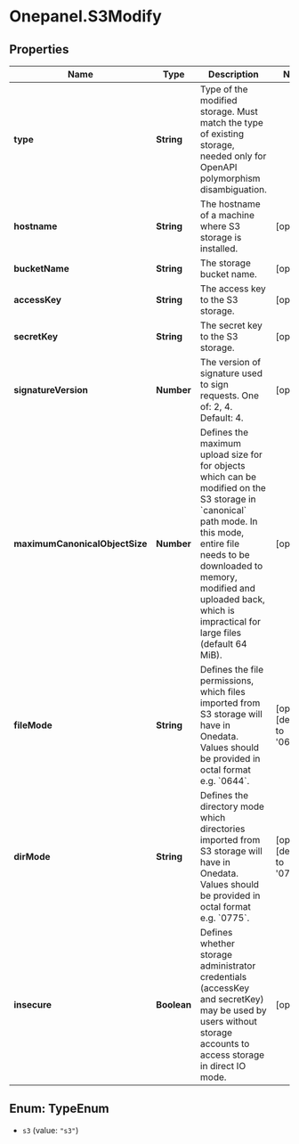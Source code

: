 # Onepanel.S3Modify

## Properties
Name | Type | Description | Notes
------------ | ------------- | ------------- | -------------
**type** | **String** | Type of the modified storage. Must match the type of existing storage, needed only for OpenAPI polymorphism disambiguation. | 
**hostname** | **String** | The hostname of a machine where S3 storage is installed. | [optional] 
**bucketName** | **String** | The storage bucket name. | [optional] 
**accessKey** | **String** | The access key to the S3 storage. | [optional] 
**secretKey** | **String** | The secret key to the S3 storage. | [optional] 
**signatureVersion** | **Number** | The version of signature used to sign requests. One of: 2, 4. Default: 4.  | [optional] 
**maximumCanonicalObjectSize** | **Number** | Defines the maximum upload size for for objects which can be modified on the S3 storage in &#x60;canonical&#x60; path mode. In this mode, entire file needs to be downloaded to memory, modified and uploaded back, which is impractical for large files (default 64 MiB).  | [optional] 
**fileMode** | **String** | Defines the file permissions, which files imported from S3 storage will have in Onedata. Values should be provided in octal format e.g. &#x60;0644&#x60;.  | [optional] [default to &#39;0644&#39;]
**dirMode** | **String** | Defines the directory mode which directories imported from S3 storage will have in Onedata. Values should be provided in octal format e.g. &#x60;0775&#x60;.  | [optional] [default to &#39;0775&#39;]
**insecure** | **Boolean** | Defines whether storage administrator credentials (accessKey and secretKey) may be used by users without storage accounts to access storage in direct IO mode.  | [optional] 


<a name="TypeEnum"></a>
## Enum: TypeEnum


* `s3` (value: `"s3"`)





